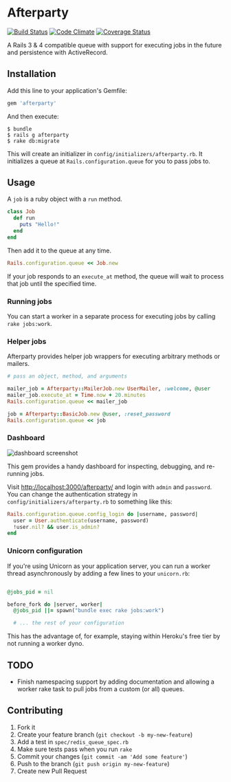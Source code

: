 # Afterparty

[![Build Status](https://travis-ci.org/hstove/afterparty.png?branch=master)](https://travis-ci.org/hstove/afterparty)
[![Code Climate](https://codeclimate.com/github/hstove/afterparty.png)](https://codeclimate.com/github/hstove/afterparty)
[![Coverage Status](https://coveralls.io/repos/hstove/afterparty/badge.png?branch=master)](https://coveralls.io/r/hstove/afterparty?branch=master)

A Rails 3 & 4 compatible queue with support for executing jobs in the future and persistence with ActiveRecord.

## Installation

Add this line to your application's Gemfile:

~~~Ruby
gem 'afterparty'
~~~

And then execute:

    $ bundle
    $ rails g afterparty
    $ rake db:migrate

This will create an initializer in `config/initializers/afterparty.rb`. It initializes a queue at
`Rails.configuration.queue` for you to pass jobs to.

## Usage

A `job` is a ruby object with a `run` method.

~~~Ruby
class Job
  def run
    puts "Hello!"
  end
end
~~~

Then add it to the queue at any time.

~~~Ruby
Rails.configuration.queue << Job.new
~~~

If your job responds to an `execute_at` method, the queue will wait to process that job until the specified time.

### Running jobs

You can start a worker in a separate process for executing jobs by calling `rake jobs:work`.

### Helper jobs

Afterparty provides helper job wrappers for executing arbitrary methods or mailers.

~~~Ruby
# pass an object, method, and arguments 

mailer_job = Afterparty::MailerJob.new UserMailer, :welcome, @user
mailer_job.execute_at = Time.now + 20.minutes
Rails.configuration.queue << mailer_job

job = Afterparty::BasicJob.new @user, :reset_password
Rails.configuration.queue << job
~~~

### Dashboard

![dashboard screenshot](https://raw.github.com/hstove/afterparty/master/docs/dashboard.png)

This gem provides a handy dashboard for inspecting, debugging, and re-running jobs.

Visit [http://localhost:3000/afterparty/](http://localhost:3000/afterparty/) and login with
`admin` and `password`. You can change the authentication strategy in `config/initializers/afterparty.rb` to something like this:

~~~Ruby
Rails.configuration.queue.config_login do |username, password|
  user = User.authenticate(username, password)
  !user.nil? && user.is_admin?
end
~~~

### Unicorn configuration

If you're using Unicorn as your application server, you can run a worker thread asynchronously by adding a few lines to your `unicorn.rb`:

~~~Ruby

@jobs_pid = nil

before_fork do |server, worker|
  @jobs_pid ||= spawn("bundle exec rake jobs:work")

  # ... the rest of your configuration
~~~

This has the advantage of, for example, staying within Heroku's free tier by not running a worker dyno.

## TODO

* Finish namespacing support by adding documentation and allowing a worker rake task to pull jobs from a custom (or all) queues.

## Contributing

1. Fork it
2. Create your feature branch (`git checkout -b my-new-feature`)
3. Add a test in `spec/redis_queue_spec.rb`
4. Make sure tests pass when you run `rake`
3. Commit your changes (`git commit -am 'Add some feature'`)
4. Push to the branch (`git push origin my-new-feature`)
5. Create new Pull Request
